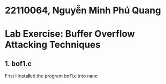 # 22110064, Nguyễn Minh Phú Quang
# Lab Exercise: Buffer Overflow Attacking Techniques
## 1. bof1.c
First I installed the program bof1.c into nano

